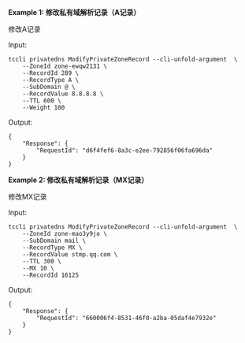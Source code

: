 **Example 1: 修改私有域解析记录（A记录）**

修改A记录

Input: 

```
tccli privatedns ModifyPrivateZoneRecord --cli-unfold-argument  \
    --ZoneId zone-ewqw2131 \
    --RecordId 289 \
    --RecordType A \
    --SubDomain @ \
    --RecordValue 8.8.8.8 \
    --TTL 600 \
    --Weight 100
```

Output: 
```
{
    "Response": {
        "RequestId": "d6f4fef6-8a3c-e2ee-792856f06fa696da"
    }
}
```

**Example 2: 修改私有域解析记录（MX记录）**

修改MX记录

Input: 

```
tccli privatedns ModifyPrivateZoneRecord --cli-unfold-argument  \
    --ZoneId zone-mao3y9jo \
    --SubDomain mail \
    --RecordType MX \
    --RecordValue stmp.qq.com \
    --TTL 300 \
    --MX 10 \
    --RecordId 16125
```

Output: 
```
{
    "Response": {
        "RequestId": "660006f4-8531-46f0-a2ba-05daf4e7932e"
    }
}
```

